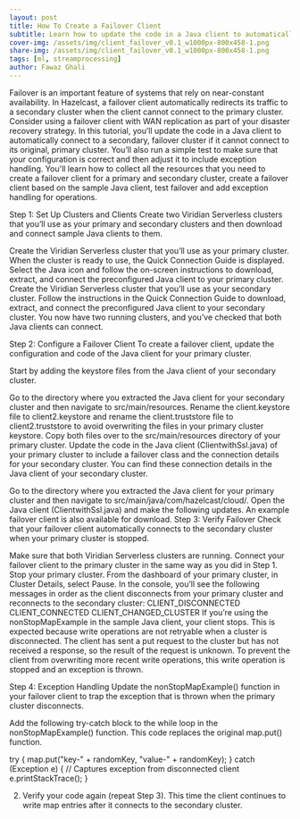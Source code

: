 ```yaml
---
layout: post
title: How To Create a Failover Client
subtitle: Learn how to update the code in a Java client to automatically connect to a secondary, failover cluster if it cannot connect to its original, primary cluster.
cover-img: /assets/img/client_failover_v0.1_w1000px-800x458-1.png
share-img: /assets/img/client_failover_v0.1_w1000px-800x458-1.png
tags: [ml, streamprocessing]
author: Fawaz Ghali 
---
```

Failover is an important feature of systems that rely on near-constant availability. In Hazelcast, a failover client automatically redirects its traffic to a secondary cluster when the client cannot connect to the primary cluster. Consider using a failover client with WAN replication as part of your disaster recovery strategy. In this tutorial, you’ll update the code in a Java client to automatically connect to a secondary, failover cluster if it cannot connect to its original, primary cluster. You’ll also run a simple test to make sure that your configuration is correct and then adjust it to include exception handling. You'll learn how to collect all the resources that you need to create a failover client for a primary and secondary cluster, create a failover client based on the sample Java client, test failover and add exception handling for operations.

Step 1: Set Up Clusters and Clients
Create two Viridian Serverless clusters that you’ll use as your primary and secondary clusters and then download and connect sample Java clients to them.

Create the Viridian Serverless cluster that you’ll use as your primary cluster. When the cluster is ready to use, the Quick Connection Guide is displayed.
Select the Java icon and follow the on-screen instructions to download, extract, and connect the preconfigured Java client to your primary cluster.
Create the Viridian Serverless cluster that you’ll use as your secondary cluster.
Follow the instructions in the Quick Connection Guide to download, extract, and connect the preconfigured Java client to your secondary cluster.
You now have two running clusters, and you’ve checked that both Java clients can connect.

Step 2: Configure a Failover Client
To create a failover client, update the configuration and code of the Java client for your primary cluster.

Start by adding the keystore files from the Java client of your secondary cluster.

Go to the directory where you extracted the Java client for your secondary cluster and then navigate to src/main/resources.
Rename the client.keystore file to client2.keystore and rename the client.truststore file to client2.truststore to avoid overwriting the files in your primary cluster keystore.
Copy both files over to the src/main/resources directory of your primary cluster.
Update the code in the Java client (ClientwithSsl.java) of your primary cluster to include a failover class and the connection details for your secondary cluster. You can find these connection details in the Java client of your secondary cluster.

Go to the directory where you extracted the Java client for your primary cluster and then navigate to src/main/java/com/hazelcast/cloud/.
Open the Java client (ClientwithSsl.java) and make the following updates. An example failover client is also available for download.
Step 3: Verify Failover
Check that your failover client automatically connects to the secondary cluster when your primary cluster is stopped.

Make sure that both Viridian Serverless clusters are running.
Connect your failover client to the primary cluster in the same way as you did in Step 1.
Stop your primary cluster. From the dashboard of your primary cluster, in Cluster Details, select Pause. In the console, you’ll see the following messages in order as the client disconnects from your primary cluster and reconnects to the secondary cluster:
CLIENT_DISCONNECTED
CLIENT_CONNECTED
CLIENT_CHANGED_CLUSTER
If you’re using the nonStopMapExample in the sample Java client, your client stops. This is expected because write operations are not retryable when a cluster is disconnected. The client has sent a put request to the cluster but has not received a response, so the result of the request is unknown. To prevent the client from overwriting more recent write operations, this write operation is stopped and an exception is thrown.

Step 4: Exception Handling
Update the nonStopMapExample() function in your failover client to trap the exception that is thrown when the primary cluster disconnects.

Add the following try-catch block to the while loop in the nonStopMapExample() function. This code replaces the original map.put() function.

try {
    map.put("key-" + randomKey, "value-" + randomKey);
} catch (Exception e) {
    // Captures exception from disconnected client
    e.printStackTrace();
}


2. Verify your code again (repeat Step 3). This time the client continues to write map entries after it connects to the secondary cluster.
